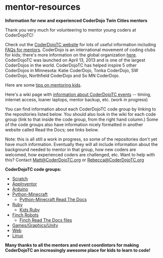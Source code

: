 # mentor-resources
**Information for new and experienced CoderDojo Twin Cities mentors**


Thank you very much for volunteering to mentor young coders at CoderDojoTC!

Check out the [CoderDojoTC website](http://www.coderdojotc.org) for lots of useful information including [FAQs for mentors](http://www.coderdojotc.org/faq/#mentoring).  CoderDojo is an international movement of coding clubs for kids;  there's more information on the global organization [here](https://coderdojo.com/).  CoderDojoTC was launched on April 13, 2013 and is one of the largest CoderDojos in the world.  CoderDojoTC has helped inspire 5 other CoderDojos in Minnesota:  Katie CoderDojo, Tonka CoderDojo, SW CoderDojo, Northfield CoderDojo and So MN CoderDojo. 

Here are some [tips on mentoring kids](https://github.com/CoderDojoTC/mentor-resources/wiki/Tips-for-Mentoring-Kids).

Here's a wiki page with [information about CoderDojoTC events](https://github.com/CoderDojoTC/mentor-resources/wiki/Info-on-CoderDojoTC-events) -- timing, internet access, loaner laptops, mentor backup, etc. (work in progress)


You can find information about each CoderDojoTC code group by linking to the repositories listed below.  You should also look in the wiki for each code group (link to that inside the code group, from the right hand column.)  Some of the code groups also have information nicely formatted in another website called Read the Docs;  see links below.  

Note:  this is all still a work in progress, so some of the repositories don't yet have much information. Eventually they will all include information about the background needed to mentor in that group, how new coders are welcomed, how experienced coders are challenged, etc.  Want to help with this?   Contact Matt@CoderDojoTC.org or Rebecca@CoderDojoTC.org

**CoderDojoTC code groups:**

* [Scratch](https://github.com/CoderDojoTC/scratch)
* [AppInventor](https://github.com/CoderDojoTC/appinventor)
* [Arduino](https://github.com/CoderDojoTC/arduino)
* [Python-Minecraft](https://github.com/CoderDojoTC/python-minecraft)   
  * [Python-Minecraft Read The Docs](http://python-minecraft.readthedocs.org/en/latest/)
* [Ruby](https://github.com/CoderDojoTC/ruby)
  * [Kids Ruby](https://github.com/CoderDojoTC/kidsruby)
* [Finch Robots](https://github.com/CoderDojoTC/robots)   
  * [Finch Read The Docs files](http://finch-robots.readthedocs.org/en/latest/)
* [Games/Graphics/Unity](https://github.com/CoderDojoTC/games-graphics-Unity)
* [Web](https://github.com/CoderDojoTC/web)
* [Linux](https://github.com/CoderDojoTC/linux)
 

**Many thanks to all the mentors and event coordintors for making CoderDojoTC an increasingly awesome place for kids to learn to code!**

